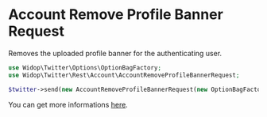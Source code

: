 # Account Remove Profile Banner Request

Removes the uploaded profile banner for the authenticating user.

``` php
use Widop\Twitter\Options\OptionBagFactory;
use Widop\Twitter\Rest\Account\AccountRemoveProfileBannerRequest;

$twitter->send(new AccountRemoveProfileBannerRequest(new OptionBagFactory()));
```

You can get more informations [here](https://dev.twitter.com/docs/api/1.1/post/account/remove_profile_banner).
